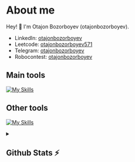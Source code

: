 # About me
<p>Hey! 👋 I'm Otajon Bozorboyev (otajonbozorboyev).</p>

- LinkedIn:                            [otajonbozorboyev](https://www.linkedin.com/in/otajonbozorboyev/)
- Leetcode:                           [otajonbozorboyev571](https://leetcode.com/otajonbozorboyev571/)
- Telegram:                           [otajonbozorboyev](https://t.me/otajonbozorboyev)
- Robocontest:                        [otajonbozorboyev](https://robocontest.uz/profile/otajonbozorboyev)
## Main tools
[![My Skills](https://skillicons.dev/icons?i=python,c,django,postgresql,github)](https://skillicons.dev)

## Other tools
[![My Skills](https://skillicons.dev/icons?i=git,mysql,vscode,html,css,javascript,photoshop)](https://skillicons.dev)

<details>
  <summary><b><h2>Github Stats ⚡ <h2></b></summary>
  <a href="https://github.com/otajonbozorboyev">
    <p align="left">
      <img src="https://github-profile-summary-cards.vercel.app/api/cards/profile-details?username=otajonbozorboyev&theme=github_dark">
      <img align="left" src="https://github-profile-summary-cards.vercel.app/api/cards/stats?username=otajonbozorboyev&theme=github_dark">
      <img align="left" src="https://github-profile-summary-cards.vercel.app/api/cards/productive-time?username=otajonbozorboyev&theme=github_dark&utcOffset=5"><br>
    </p>
  </a> 
</details>
